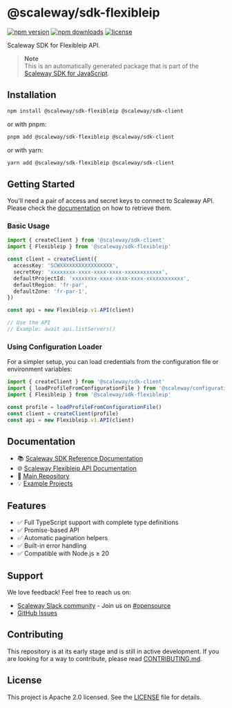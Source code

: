 # @scaleway/sdk-flexibleip

[![npm version](https://img.shields.io/npm/v/@scaleway/sdk-flexibleip.svg)](https://www.npmjs.com/package/@scaleway/sdk-flexibleip)
[![npm downloads](https://img.shields.io/npm/dm/@scaleway/sdk-flexibleip.svg)](https://www.npmjs.com/package/@scaleway/sdk-flexibleip)
[![license](https://img.shields.io/npm/l/@scaleway/sdk-flexibleip.svg)](https://github.com/scaleway/scaleway-sdk-js/blob/master/LICENSE)

Scaleway SDK for Flexibleip API.

> **Note**  
> This is an automatically generated package that is part of the [Scaleway SDK for JavaScript](https://github.com/scaleway/scaleway-sdk-js).

## Installation

```bash
npm install @scaleway/sdk-flexibleip @scaleway/sdk-client
```

or with pnpm:

```bash
pnpm add @scaleway/sdk-flexibleip @scaleway/sdk-client
```

or with yarn:

```bash
yarn add @scaleway/sdk-flexibleip @scaleway/sdk-client
```

## Getting Started

You'll need a pair of access and secret keys to connect to Scaleway API. Please check the [documentation](https://www.scaleway.com/en/docs/identity-and-access-management/iam/how-to/create-api-keys/) on how to retrieve them.

### Basic Usage

```typescript
import { createClient } from '@scaleway/sdk-client'
import { Flexibleip } from '@scaleway/sdk-flexibleip'

const client = createClient({
  accessKey: 'SCWXXXXXXXXXXXXXXXXX',
  secretKey: 'xxxxxxxx-xxxx-xxxx-xxxx-xxxxxxxxxxxx',
  defaultProjectId: 'xxxxxxxx-xxxx-xxxx-xxxx-xxxxxxxxxxxx',
  defaultRegion: 'fr-par',
  defaultZone: 'fr-par-1',
})

const api = new Flexibleip.v1.API(client)

// Use the API
// Example: await api.listServers()
```

### Using Configuration Loader

For a simpler setup, you can load credentials from the configuration file or environment variables:

```typescript
import { createClient } from '@scaleway/sdk-client'
import { loadProfileFromConfigurationFile } from '@scaleway/configuration-loader'
import { Flexibleip } from '@scaleway/sdk-flexibleip'

const profile = loadProfileFromConfigurationFile()
const client = createClient(profile)
const api = new Flexibleip.v1.API(client)
```

## Documentation

- 📚 [Scaleway SDK Reference Documentation](https://scaleway.github.io/scaleway-sdk-js)
- 🌐 [Scaleway Flexibleip API Documentation](https://www.scaleway.com/en/developers/api/flexibleip/)
- 📖 [Main Repository](https://github.com/scaleway/scaleway-sdk-js)
- 💡 [Example Projects](https://github.com/scaleway/scaleway-sdk-js/tree/master/examples)

## Features

- ✅ Full TypeScript support with complete type definitions
- ✅ Promise-based API
- ✅ Automatic pagination helpers
- ✅ Built-in error handling
- ✅ Compatible with Node.js ≥ 20

## Support

We love feedback! Feel free to reach us on:
- [Scaleway Slack community](https://slack.scaleway.com/) - Join us on [#opensource](https://scaleway-community.slack.com/app_redirect?channel=opensource)
- [GitHub Issues](https://github.com/scaleway/scaleway-sdk-js/issues)

## Contributing

This repository is at its early stage and is still in active development. If you are looking for a way to contribute, please read [CONTRIBUTING.md](https://github.com/scaleway/scaleway-sdk-js/blob/master/CONTRIBUTING.md).

## License

This project is Apache 2.0 licensed. See the [LICENSE](https://github.com/scaleway/scaleway-sdk-js/blob/master/LICENSE) file for details.

